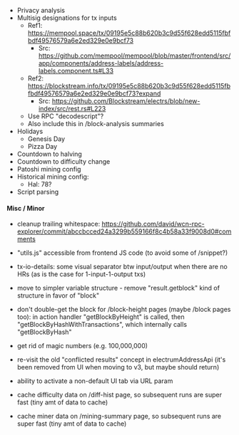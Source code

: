 * Privacy analysis
* Multisig designations for tx inputs
	* Ref1: https://mempool.space/tx/09195e5c88b620b3c9d55f628edd5115fbfbdf49576579a6e2ed329e0e9bcf73
		* Src: https://github.com/mempool/mempool/blob/master/frontend/src/app/components/address-labels/address-labels.component.ts#L33
	* Ref2: https://blockstream.info/tx/09195e5c88b620b3c9d55f628edd5115fbfbdf49576579a6e2ed329e0e9bcf73?expand
		* Src: https://github.com/Blockstream/electrs/blob/new-index/src/rest.rs#L223
	* Use RPC "decodescript"?
	* Also include this in /block-analysis summaries
* Holidays
	* Genesis Day
	* Pizza Day
* Countdown to halving
* Countdown to difficulty change
* Patoshi mining config
* Historical mining config:
	* Hal: 78?
* Script parsing

#### Misc / Minor

* cleanup trailing whitespace: https://github.com/david/wcn-rpc-explorer/commit/abccbcced24a3299b559166f8c4b58a33f9008d0#comments


* "utils.js" accessible from frontend JS code (to avoid some of /snippet?)

* tx-io-details: some visual separator btw input/output when there are no HRs (as is the case for 1-input-1-output txs)


* move to simpler variable structure - remove "result.getblock" kind of structure in favor of "block"
* don't double-get the block for /block-height pages (maybe /block pages too): in action handler "getBlockByHeight" is called, then "getBlockByHashWithTransactions", which internally calls "getBlockByHash"
* get rid of magic numbers (e.g. 100,000,000)
* re-visit the old "conflicted results" concept in electrumAddressApi (it's been removed from UI when moving to v3, but maybe should return)

* ability to activate a non-default UI tab via URL param

* cache difficulty data on /diff-hist page, so subsequent runs are super fast (tiny amt of data to cache)
* cache miner data on /mining-summary page, so subsequent runs are super fast (tiny amt of data to cache)